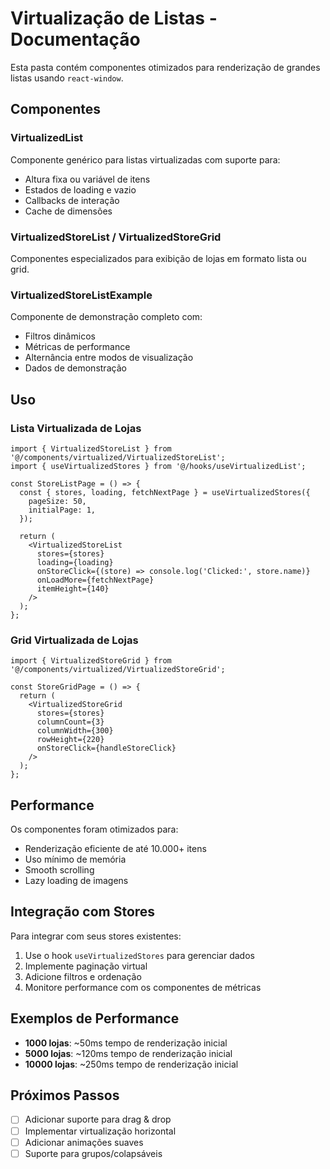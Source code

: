 # Virtualização de Listas - Documentação

Esta pasta contém componentes otimizados para renderização de grandes listas usando `react-window`.

## Componentes

### VirtualizedList
Componente genérico para listas virtualizadas com suporte para:
- Altura fixa ou variável de itens
- Estados de loading e vazio
- Callbacks de interação
- Cache de dimensões

### VirtualizedStoreList / VirtualizedStoreGrid
Componentes especializados para exibição de lojas em formato lista ou grid.

### VirtualizedStoreListExample
Componente de demonstração completo com:
- Filtros dinâmicos
- Métricas de performance
- Alternância entre modos de visualização
- Dados de demonstração

## Uso

### Lista Virtualizada de Lojas

```tsx
import { VirtualizedStoreList } from '@/components/virtualized/VirtualizedStoreList';
import { useVirtualizedStores } from '@/hooks/useVirtualizedList';

const StoreListPage = () => {
  const { stores, loading, fetchNextPage } = useVirtualizedStores({
    pageSize: 50,
    initialPage: 1,
  });

  return (
    <VirtualizedStoreList
      stores={stores}
      loading={loading}
      onStoreClick={(store) => console.log('Clicked:', store.name)}
      onLoadMore={fetchNextPage}
      itemHeight={140}
    />
  );
};
```

### Grid Virtualizada de Lojas

```tsx
import { VirtualizedStoreGrid } from '@/components/virtualized/VirtualizedStoreGrid';

const StoreGridPage = () => {
  return (
    <VirtualizedStoreGrid
      stores={stores}
      columnCount={3}
      columnWidth={300}
      rowHeight={220}
      onStoreClick={handleStoreClick}
    />
  );
};
```

## Performance

Os componentes foram otimizados para:
- Renderização eficiente de até 10.000+ itens
- Uso mínimo de memória
- Smooth scrolling
- Lazy loading de imagens

## Integração com Stores

Para integrar com seus stores existentes:

1. Use o hook `useVirtualizedStores` para gerenciar dados
2. Implemente paginação virtual
3. Adicione filtros e ordenação
4. Monitore performance com os componentes de métricas

## Exemplos de Performance

- **1000 lojas**: ~50ms tempo de renderização inicial
- **5000 lojas**: ~120ms tempo de renderização inicial  
- **10000 lojas**: ~250ms tempo de renderização inicial

## Próximos Passos

- [ ] Adicionar suporte para drag & drop
- [ ] Implementar virtualização horizontal
- [ ] Adicionar animações suaves
- [ ] Suporte para grupos/colapsáveis
